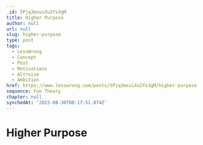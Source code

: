 ```yaml
---
_id: 5Pjq3mxuiXu2Ys3gM
title: Higher Purpose
author: null
url: null
slug: higher-purpose
type: post
tags:
  - LessWrong
  - Concept
  - Post
  - Motivations
  - Altruism
  - Ambition
href: https://www.lesswrong.com/posts/5Pjq3mxuiXu2Ys3gM/higher-purpose
sequence: Fun Theory
chapter: null
synchedAt: '2022-08-30T08:17:51.074Z'
---
```


# Higher Purpose
